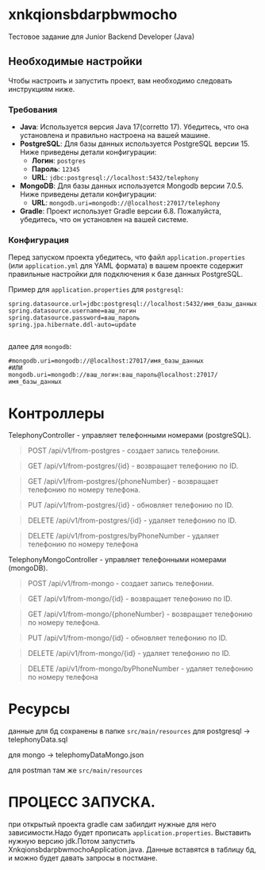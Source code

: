 # xnkqionsbdarpbwmocho

Тестовое задание для Junior Backend Developer (Java)

## Необходимые настройки

Чтобы настроить и запустить проект, вам необходимо следовать инструкциям ниже.

### Требования

- **Java**: Используется версия Java 17(corretto 17). Убедитесь, что она установлена и правильно настроена на вашей машине.
- **PostgreSQL**: Для базы данных используется PostgreSQL версии 15. Ниже приведены детали конфигурации:
  - **Логин**: `postgres`
  - **Пароль**: `12345`
  - **URL**: `jdbc:postgresql://localhost:5432/telephony`
- **MongoDB**: Для базы данных используется Mongodb версии 7.0.5. Ниже приведены детали конфигурации:
  - **URL**: `mongodb.uri=mongodb://@localhost:27017/telephony` 
- **Gradle**: Проект использует Gradle версии 6.8. Пожалуйста, убедитесь, что он установлен на вашей системе.

### Конфигурация

Перед запуском проекта убедитесь, что файл `application.properties` (или `application.yml` для YAML формата) в вашем проекте содержит правильные настройки для подключения к базе данных PostgreSQL.

Пример для `application.properties` для `postgresql`:

```properties
spring.datasource.url=jdbc:postgresql://localhost:5432/имя_базы_данных
spring.datasource.username=ваш_логин
spring.datasource.password=ваш_пароль
spring.jpa.hibernate.ddl-auto=update


````
далее для `mongodb`:

```properties
#mongodb.uri=mongodb://@localhost:27017/имя_базы_данных
#ИЛИ
mongodb.uri=mongodb://ваш_логин:ваш_пароль@localhost:27017/имя_базы_данных
````
# Контроллеры


TelephonyController - управляет телефонными номерами (postgreSQL).


>POST /api/v1/from-postgres - создает запись телефонии.

>GET /api/v1/from-postgres/{id} - возвращает телефонию по ID.

>GET /api/v1/from-postgres/{phoneNumber} - возвращает телефонию по номеру телефона.

>PUT /api/v1/from-postgres/{id} - обновляет телефонию по ID.

>DELETE /api/v1/from-postgres/{id} - удаляет телефонию по ID.

>DELETE /api/v1/from-postgres/byPhoneNumber - удаляет телефонию по номеру телефона

TelephonyMongoController - управляет телефонными номерами (mongoDB).


>POST /api/v1/from-mongo - создает запись телефонии.

>GET /api/v1/from-mongo/{id} - возвращает телефонию по ID.

>GET /api/v1/from-mongo/{phoneNumber} - возвращает телефонию по номеру телефона.

>PUT /api/v1/from-mongo/{id} - обновляет телефонию по ID.

>DELETE /api/v1/from-mongo/{id} - удаляет телефонию по ID.

>DELETE /api/v1/from-mongo/byPhoneNumber - удаляет телефонию по номеру телефона

# Ресурсы
данные для бд сохранены в папке `src/main/resources` 
для postgresql -> telephonyData.sql

для mongo -> telephomyDataMongo.json

для postman там же `src/main/resources`

# ПРОЦЕСС ЗАПУСКА.
при открытый проекта gradle сам забилдит нужные для него зависимости.Надо будет прописать `application.properties`.
Выставить нужную версию jdk.Потом запустить XnkqionsbdarpbwmochoApplication.java. Данные вставятся в таблицу бд, и можно будет давать запросы в постмане.
